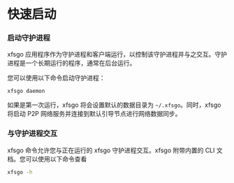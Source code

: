 # 快速启动

### 启动守护进程

xfsgo 应用程序作为守护进程和客户端运行，以控制该守护进程并与之交互。守护进程是一个长期运行的程序，通常在后台运行。

您可以使用以下命令启动守护进程：

```
xfsgo daemon
```

如果是第一次运行，xfsgo 将会设置默认的数据目录为 `~/.xfsgo`。同时，xfsgo 将启动 P2P 网络服务并连接到默认引导节点进行网络数据同步。

### 与守护进程交互

xfsgo 命令允许您与正在运行的 xfsgo 守护进程交互。xfsgo 附带内置的 CLI 文档。您可以使用以下命令查看

```bash
xfsgo -h
```
